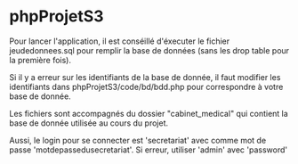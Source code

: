 # phpProjetS3

Pour lancer l'application, il est conséillé d'éxecuter le fichier jeudedonnees.sql pour remplir la base de données (sans les drop table pour la première fois).

Si il y a erreur sur les identifiants de la base de donnée, il faut modifier les identifiants dans phpProjetS3/code/bd/bdd.php pour correspondre à votre base de donnée.

Les fichiers sont accompagnés du dossier "cabinet_medical" qui contient la base de donnée utilisée au cours du projet.

Aussi, le login pour se connecter est 'secretariat' avec comme mot de passe 'motdepassedusecretariat'.
Si erreur, utiliser 'admin' avec 'password'
